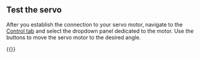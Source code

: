 ## Test the servo

After you establish the connection to your servo motor, navigate to the [Control tab](/manage/fleet/robots/#control) and select the dropdown panel dedicated to the motor. Use the buttons to move the servo motor to the desired angle.

{{<imgproc src="/components/servo/servo-control-tab.png" resize="400x" declaredimensions=true alt="ALT">}}
